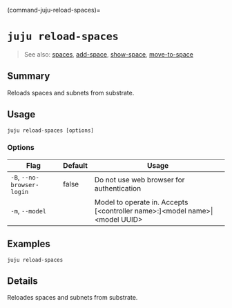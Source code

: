 (command-juju-reload-spaces)=
# `juju reload-spaces`
> See also: [spaces](#spaces), [add-space](#add-space), [show-space](#show-space), [move-to-space](#move-to-space)

## Summary
Reloads spaces and subnets from substrate.

## Usage
```juju reload-spaces [options] ```

### Options
| Flag | Default | Usage |
| --- | --- | --- |
| `-B`, `--no-browser-login` | false | Do not use web browser for authentication |
| `-m`, `--model` |  | Model to operate in. Accepts [&lt;controller name&gt;:]&lt;model name&gt;&#x7c;&lt;model UUID&gt; |

## Examples

	juju reload-spaces


## Details
Reloades spaces and subnets from substrate.